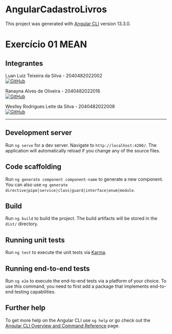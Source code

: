 # AngularCadastroLivros

This project was generated with [Angular CLI](https://github.com/angular/angular-cli) version 13.3.0.

<head>
    <link rel="stylesheet" href="https://cdn.jsdelivr.net/npm/bootstrap-icons@1.8.1/font/bootstrap-icons.css">
</head>

# Exercício 01 MEAN

## Integrantes

Luan Luiz Teixeira da Silva - 2040482022002</br>
[![GitHub](https://img.shields.io/badge/-GitHub-181717?style=flat-square&logo=github)](https://github.com/luanLTS)

Ranayna Alves de Oliveira - 2040482022016</br>
[![GitHub](https://img.shields.io/badge/-GitHub-181717?style=flat-square&logo=github)](https://github.com/Ranayna)

Weslley Rodrigues Leite da Silva - 2040482022008</br>
[![GitHub](https://img.shields.io/badge/-GitHub-181717?style=flat-square&logo=github)](https://github.com/weslleyrods)

<hr>

## Development server

Run `ng serve` for a dev server. Navigate to `http://localhost:4200/`. The application will automatically reload if you change any of the source files.

## Code scaffolding

Run `ng generate component component-name` to generate a new component. You can also use `ng generate directive|pipe|service|class|guard|interface|enum|module`.

## Build

Run `ng build` to build the project. The build artifacts will be stored in the `dist/` directory.

## Running unit tests

Run `ng test` to execute the unit tests via [Karma](https://karma-runner.github.io).

## Running end-to-end tests

Run `ng e2e` to execute the end-to-end tests via a platform of your choice. To use this command, you need to first add a package that implements end-to-end testing capabilities.

## Further help

To get more help on the Angular CLI use `ng help` or go check out the [Angular CLI Overview and Command Reference](https://angular.io/cli) page.
